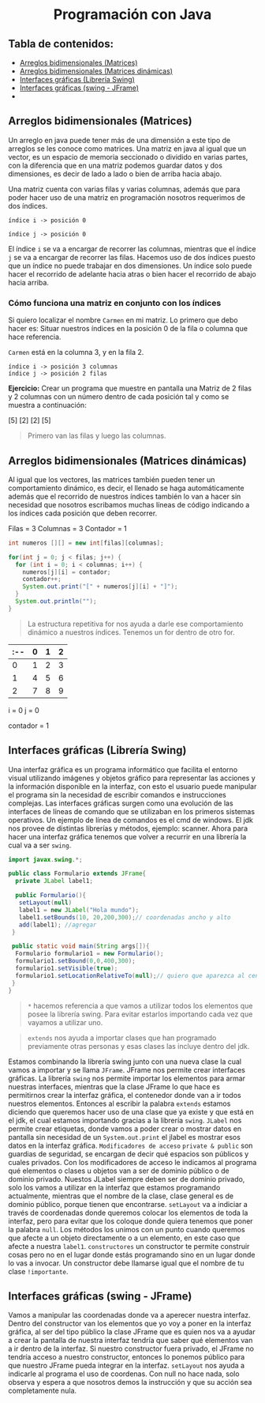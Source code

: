 ###

<h1 align="center">Programación con Java</h1>

###

<h2 align="left">Tabla de contenidos:</h2>

- [Arreglos bidimensionales (Matrices)](#arreglos-bidimensionales-matrices)
- [Arreglos bidimensionales (Matrices dinámicas)](#arreglos-bidimensionales-matrices-dinámicas)
- [Interfaces gráficas (Librería Swing)](#interfaces-gráficas-librería-swing)
- [Interfaces gráficas (swing - JFrame)](#interfaces-gráficas-swing---jframe)
- [](#-2)



## Arreglos bidimensionales (Matrices)
Un arreglo en java puede tener más de una dimensión a este tipo de arreglos se les conoce como matrices. Una matriz en java al igual que un vector, es un espacio de memoria seccionado o dividido en varias partes, con la diferencia que en una matriz podemos guardar datos y dos dimensiones, es decir de lado a lado o bien de arriba hacia abajo.

Una matriz cuenta con varias filas y varias columnas, además que para poder hacer uso de una matriz en programación nosotros requerimos de dos índices.

```
índice i -> posición 0

índice j -> posición 0
```
El índice `i` se va a encargar de recorrer las columnas, mientras que el índice `j` se va a encargar de recorrer las filas. Hacemos uso de dos índices puesto que un índice no puede trabajar en dos dimensiones. Un índice solo puede hacer el recorrido de adelante hacia atras o bien hacer el recorrido de abajo hacia arriba.

<h3 align="left">Cómo funciona una matriz en conjunto con los índices</h3>

Si quiero localizar el nombre `Carmen` en mi matriz. Lo primero que debo hacer es: 
  Situar nuestros índices en la posición 0 de la fila o columna que hace referencia.

`Carmen` está en la columna 3, y en la fila 2.

```
índice i -> posición 3 columnas
índice j -> posición 2 filas
```
**Ejercicio:**
Crear un programa que muestre en pantalla una Matriz de 2 filas y 2 columnas con un número dentro de cada posición tal y como se muestra a continuación:

[5] [2]
[2] [5]

> Primero van las filas y luego las columnas.

## Arreglos bidimensionales (Matrices dinámicas)
Al igual que los vectores, las matrices también pueden tener un comportamiento dinámico, es decir, el llenado se haga automáticamente además que el recorrido de nuestros índices también lo van a hacer sin necesidad que nosotros escribamos muchas líneas de código indicando a los índices cada posición que deben recorrer.


Filas = 3
Columnas = 3
Contador = 1

```java
int numeros [][] = new int[filas][columnas];

for(int j = 0; j < filas; j++) {
  for (int i = 0; i < columnas; i++) {
    numeros[j][i] = contador;
    contador++;
    System.out.print("[" + numeros[j][i] + "]");
  }
  System.out.println("");
}
```

> La estructura repetitiva for nos ayuda a darle ese comportamiento dinámico a nuestros índices.
> Tenemos un for dentro de otro for.

|:--| 0 | 1 | 2 |
|:--|:--|:--|:--|
| 0 | 1 | 2 | 3 |
| 1 | 4 | 5 | 6 |
| 2 | 7 | 8 | 9 |

i = 0
j = 0

contador  = 1

## Interfaces gráficas (Librería Swing)
Una interfaz gráfica es un programa informático que facilita el entorno visual utilizando imágenes y objetos gráfico para representar las acciones y la información disponible en la interfaz, con esto el usuario puede manipular el programa sin la necesidad de escribir comandos e instrucciones complejas. Las interfaces gráficas surgen como una evolución de las interfaces de líneas de comando que se utilizaban en los primeros sistemas operativos. Un ejemplo de línea de comandos es el cmd de windows.
El jdk nos provee de distintas librerías y métodos, ejemplo: scanner. Ahora para hacer una interfaz gráfica tenemos que volver a recurrir en una librería la cual va a ser `swing`.

```java
import javax.swing.*;

public class Formulario extends JFrame{
  private JLabel label1;

  public Formulario(){
   setLayout(null)
   label1 = new JLabel("Hola mundo");
   label1.setBounds(10, 20,200,300);// coordenadas ancho y alto
   add(label1); //agregar
 }

 public static void main(String args[]){
  Formulario formulario1 = new Formulario();
  formulario1.setBound(0,0,400,300);
  formulario1.setVisible(true);
  formulario1.setLocationRelativeTo(null);// quiero que aparezca al centro de mi pantalla
 }
}
```
> `*` hacemos referencia a que vamos a utilizar todos los elementos que posee la librería swing. Para evitar estarlos importando cada vez que vayamos a utilizar uno.

> `extends` nos ayuda a importar  clases que han programado previamente otras personas y esas clases las incluye dentro del jdk.

Estamos combinando la librería swing junto con una nueva clase la cual vamos a importar y se llama `JFrame`. JFrame nos permite crear interfaces gráficas. La librería `swing` nos permite importar los elementos para armar nuestras interfaces, mientras que la clase JFrame lo que hace es permitirnos crear la interfaz gráfica, el contenedor donde van a ir todos nuestros elementos. Entonces al escribir la palabra `extends` estamos diciendo que queremos hacer uso de una clase que ya existe y que está en el jdk, el cual estamos importando gracias a la librería `swing`.
`JLabel` nos permite crear etiquetas, donde vamos a poder crear o mostrar datos en pantalla sin necesidad de un `System.out.print` el jlabel es mostrar esos datos en la interfaz gráfica.
`Modificadores de acceso` `private & public` son guardias de seguridad, se encargan de decir qué espacios son públicos y cuales privados. Con los modificadores de acceso le indicamos al programa qué elementos o clases u objetos van a ser de dominio público o de dominio privado. Nuestos JLabel siempre deben ser de dominio privado, solo los vamos a utilizar en la interfaz que estamos programando actualmente, mientras que el nombre de la clase, clase general es de dominio público, porque tienen que encontrarse.
`setLayout` va a indiciar a través de coordenadas donde queremos colocar los elementos de toda la interfaz, pero para evitar que los coloque donde quiera tenemos que poner la palabra `null`.
Los métodos los unimos con un punto cuando queremos que afecte a un objeto directamente o a un elemento, en este caso que afecte a nuestra `label1`.
`constructores` un constructor te permite construir cosas pero no en el lugar donde estás programando sino en un lugar donde lo vas a invocar. Un constructor debe llamarse igual que el nombre de tu clase `!importante`.

## Interfaces gráficas (swing - JFrame)
Vamos a manipular las coordenadas donde va a aperecer nuestra interfaz. 
Dentro del constructor van los elementos que yo voy a poner en la interfaz gráfica, al ser del tipo público la clase JFrame que es quien nos va a ayudar a crear la pantalla de nuestra interfaz tendría que saber qué elementos van a ir dentro de la interfaz. Si nuestro constructor fuera privado, el JFrame no tendría acceso a nuestro constructor, entonces lo ponemos público para que nuestro JFrame pueda integrar en la interfaz.
`setLayout` nos ayuda a indicarle al programa el uso de coordenas. Con null no hace nada, solo observa y espera a que nosotros demos la instrucción y que su acción sea completamente nula.
##